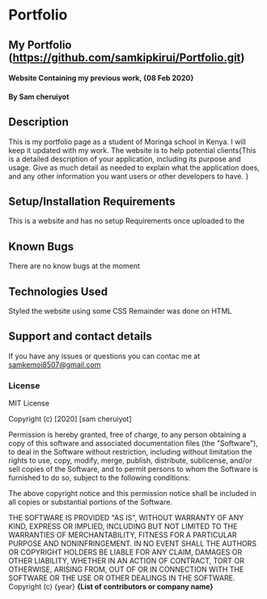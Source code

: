 # Portfolio

## My Portfolio (https://github.com/samkipkirui/Portfolio.git)

#### Website Containing my previous work, {08 Feb 2020}

#### By **Sam cheruiyot**

## Description

This is my portfolio page as a student of Moringa school in Kenya. I will keep it updated with my work. The website is to help potential clients{This is a detailed description of your application, including its purpose and usage.  Give as much detail as needed to explain what the application does, and any other information you want users or other developers to have. }

## Setup/Installation Requirements

This is a website and has no setup Requirements once uploaded to the

## Known Bugs

There are no know bugs at the moment

## Technologies Used

Styled the website using some CSS
Remainder was done on HTML

## Support and contact details

If you have any issues or questions you can contac me at samkemoi8507@gmail.com

### License

MIT License

Copyright (c) [2020] [sam cheruiyot]

Permission is hereby granted, free of charge, to any person obtaining a copy
of this software and associated documentation files (the "Software"), to deal
in the Software without restriction, including without limitation the rights
to use, copy, modify, merge, publish, distribute, sublicense, and/or sell
copies of the Software, and to permit persons to whom the Software is
furnished to do so, subject to the following conditions:

The above copyright notice and this permission notice shall be included in all
copies or substantial portions of the Software.

THE SOFTWARE IS PROVIDED "AS IS", WITHOUT WARRANTY OF ANY KIND, EXPRESS OR
IMPLIED, INCLUDING BUT NOT LIMITED TO THE WARRANTIES OF MERCHANTABILITY,
FITNESS FOR A PARTICULAR PURPOSE AND NONINFRINGEMENT. IN NO EVENT SHALL THE
AUTHORS OR COPYRIGHT HOLDERS BE LIABLE FOR ANY CLAIM, DAMAGES OR OTHER
LIABILITY, WHETHER IN AN ACTION OF CONTRACT, TORT OR OTHERWISE, ARISING FROM,
OUT OF OR IN CONNECTION WITH THE SOFTWARE OR THE USE OR OTHER DEALINGS IN THE
SOFTWARE.
Copyright (c) {year} **{List of contributors or company name}**
